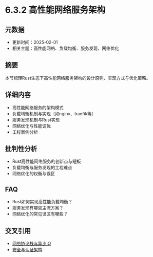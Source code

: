# 6.3.2 高性能网络服务架构

## 元数据

- 更新时间：2025-02-01
- 相关主题：高性能网络、负载均衡、服务发现、网络优化

## 摘要

本节梳理Rust生态下高性能网络服务架构的设计原则、实现方式与优化策略。

## 详细内容

- 高性能网络服务的架构模式
- 负载均衡机制与实现（如nginx、traefik等）
- 服务发现机制与Rust实现
- 网络优化与性能调优
- 工程案例分析

## 批判性分析

- Rust高性能网络服务的创新点与短板
- 负载均衡与服务发现的工程难点
- 网络优化的权衡与误区

## FAQ

- Rust如何实现高性能负载均衡？
- 服务发现有哪些主流方案？
- 网络优化的常见误区有哪些？

## 交叉引用

- [网络协议栈与异步IO](./6.3.1_网络协议栈与异步IO.md)
- [安全与认证架构](../07_security_auth/7.3.1_身份认证与授权机制.md)
